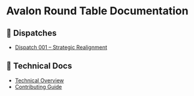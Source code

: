 # Avalon Round Table Documentation

## 📜 Dispatches
- [Dispatch 001 – Strategic Realignment](ROUND_TABLE_DISPATCH_001.md)

## 📘 Technical Docs
- [Technical Overview](../TECHNICAL_OVERVIEW.md)
- [Contributing Guide](../CONTRIBUTING.md)
